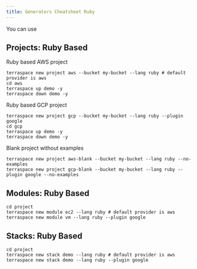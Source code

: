 ```yaml
---
title: Generators Cheatsheet Ruby
---
```


You can use

## Projects: Ruby Based

Ruby based AWS project

    terraspace new project aws --bucket my-bucket --lang ruby # default provider is aws
    cd aws
    terraspace up demo -y
    terraspace down demo -y

Ruby based GCP project


    terraspace new project gcp --bucket my-bucket --lang ruby --plugin google
    cd gcp
    terraspace up demo -y
    terraspace down demo -y

Blank project without examples

    terraspace new project aws-blank --bucket my-bucket --lang ruby --no-examples
    terraspace new project gcp-blank --bucket my-bucket --lang ruby --plugin google --no-examples

## Modules: Ruby Based

    cd project
    terraspace new module ec2 --lang ruby # default provider is aws
    terraspace new module vm --lang ruby --plugin google

## Stacks: Ruby Based

    cd project
    terraspace new stack demo --lang ruby # default provider is aws
    terraspace new stack demo --lang ruby --plugin google
